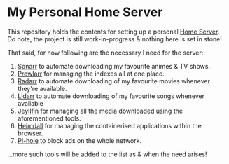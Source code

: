 # My Personal Home Server

This repository holds the contents for setting up a personal [Home Server](https://en.wikipedia.org/wiki/Home_server). Do note, the project is still work-in-progress & nothing here is set in stone!

That said, for now following are the necessary I need for the server:

1. [Sonarr](https://sonarr.tv) to automate downloading my favourite animes & TV shows.
2. [Prowlarr](https://wiki.servarr.com/prowlarr) for managing the indexes all at one place.
3. [Radarr](https://radarr.video) to automate downloading of my favourite movies whenever they're available.
4. [Lidarr](https://lidarr.audio) to automate downloading of my favourite songs whenever available
5. [Jeyllfin](https://jellyfin.org) for managing all the media downloaded using the aforementioned tools.
6. [Heimdall](https://heimdall.site) for managing the containerised applications within the browser.
7. [Pi-hole](https://pi-hole.net) to block ads on the whole network.

...more such tools will be added to the list as & when the need arises!
